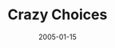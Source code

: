 ---
layout: message
category: message
series: "Revolution"
title: "Crazy Choices"
date: 2005-01-15
message_id: 137
---
